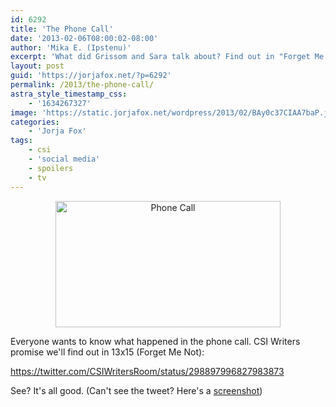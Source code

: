 ```yaml
---
id: 6292
title: 'The Phone Call'
date: '2013-02-06T08:00:02-08:00'
author: 'Mika E. (Ipstenu)'
excerpt: 'What did Grissom and Sara talk about? Find out in "Forget Me Not"'
layout: post
guid: 'https://jorjafox.net/?p=6292'
permalink: /2013/the-phone-call/
astra_style_timestamp_css:
    - '1634267327'
image: 'https://static.jorjafox.net/wordpress/2013/02/BAy0c37CIAA7baP.jpeg'
categories:
    - 'Jorja Fox'
tags:
    - csi
    - 'social media'
    - spoilers
    - tv
---
```


<p style="text-align: center;"><a href="//static.jorjafox.net/wordpress/2013/02/BAy0c37CIAA7baP.jpeg"><img class=" wp-image-6294 aligncenter" alt="Phone Call" src="//static.jorjafox.net/wordpress/2013/02/BAy0c37CIAA7baP.jpeg" width="360" height="202" /></a></p>
Everyone wants to know what happened in the phone call. CSI Writers promise we'll find out in 13x15 (Forget Me Not):

https://twitter.com/CSIWritersRoom/status/298897996827983873

See? It's all good. (Can't see the tweet? Here's a <a href="//static.jorjafox.net/wordpress/2013/02/Screen-Shot-2013-02-05-at-5-Feb-4.49.50-PM.png">screenshot</a>)